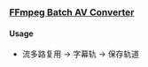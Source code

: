 ### [FFmpeg Batch AV Converter](https://github.com/eibol/ffmpeg_batch)

#### Usage

- 流多路复用 → 字幕轨 → 保存轨道